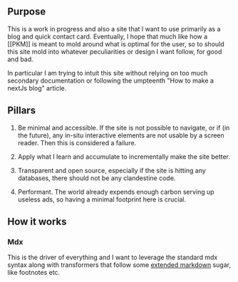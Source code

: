 ## Purpose

This is a work in progress and also a site that I want to use primarily as a blog and quick contact card. Eventually, I hope that much like how a [[PKM]] is meant to mold around what is optimal for the user, so to should this site mold into whatever peculiarities or design I want follow, for good and bad.

In particular I am trying to intuit this site without relying on too much secondary documentation or following the umpteenth "How to make a nextJs blog" article.

## Pillars

1. Be minimal and accessible. If the site is not possible to navigate, or if (in the future), any in-situ interactive elements are not usable by a screen reader. Then this is considered a failure.

2. Apply what I learn and accumulate to incrementally make the site better.

3. Transparent and open source, especially if the site is hitting any databases, there should not be any clandestine code.

4. Performant. The world already expends enough carbon serving up useless ads, so having a minimal footprint here is crucial.

## How it works

### Mdx

This is the driver of everything and I want to leverage the standard mdx syntax along with transformers that follow some [extended markdown](https://www.markdownguide.org/extended-syntax/) sugar, like footnotes etc.
